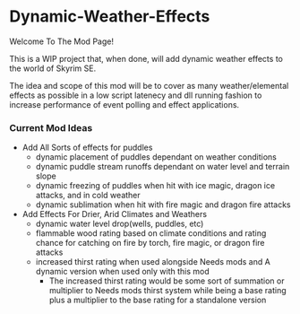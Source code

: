# Dynamic-Weather-Effects
Welcome To The Mod Page!

This is a WIP project that, when done, will add dynamic weather effects to the world of Skyrim SE.

The idea and scope of this mod will be to cover as many weather/elemental effects as possible in a low script latenecy and dll running fashion to increase performance of event polling and effect applications.

### Current Mod Ideas
- Add All Sorts of effects for puddles
  - dynamic placement of puddles dependant on weather conditions
  - dynamic puddle stream runoffs dependant on water level and terrain slope
  - dynamic freezing of puddles when hit with ice magic, dragon ice attacks, and in cold weather
  - dynamic sublimation when hit with fire magic and dragon fire attacks
- Add Effects For Drier, Arid Climates and Weathers
  - dynamic water level drop(wells, puddles, etc)
  - flammable wood rating based on climate conditions and rating chance for catching on fire by
    torch, fire magic, or dragon fire attacks
  - increased thirst rating when used alongside Needs mods and A dynamic version when used only with this mod
    - The increased thirst rating would be some sort of summation or multiplier to Needs mods thirst system 
      while being a base rating plus a multiplier to the base rating for a standalone version

